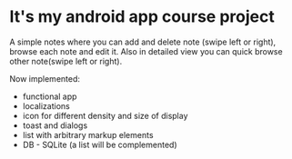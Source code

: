 # It's my android app course project

A simple notes where you can add and delete note (swipe left or right), browse each note and edit it. Also in detailed view you can quick browse other note(swipe left or right).

Now implemented:
- functional app
- localizations
- icon for different density and size of display
- toast and dialogs
- list with arbitrary markup elements
- DB - SQLite
(a list will be complemented)
